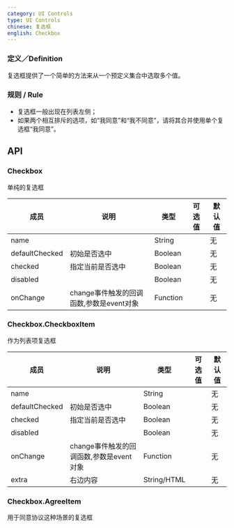 ```yaml
---
category: UI Controls
type: UI Controls
chinese: 复选框
english: Checkbox
---
```



### 定义／Definition
复选框提供了一个简单的方法来从一个预定义集合中选取多个值。

### 规则 / Rule
- 复选框一般出现在列表左侧；
- 如果两个相互排斥的选项，如“我同意”和“我不同意”，请将其合并使用单个复选框“我同意”。


## API

### Checkbox

单纯的复选框

| 成员             | 说明           | 类型       |  可选值        | 默认值       |
|---------------- |----------------|----------|----------|--------------
| name            |      | String |   | 无  |
| defaultChecked  |  初始是否选中  | Boolean |   | 无  |
| checked         |   指定当前是否选中   | Boolean |   | 无  |
| disabled        |         | Boolean | |  无  |
| onChange        | change事件触发的回调函数,参数是event对象 | Function | |   无  |

### Checkbox.CheckboxItem

作为列表项复选框

| 成员             | 说明           | 类型       |  可选值        | 默认值       |
|---------------- |----------------|----------|----------|--------------
| name            |      | String |   | 无  |
| defaultChecked  |  初始是否选中  | Boolean |   | 无  |
| checked         |   指定当前是否选中   | Boolean |   | 无  |
| disabled        |         | Boolean | |  无  |
| onChange        | change事件触发的回调函数,参数是event对象 | Function | |   无  |
| extra           | 右边内容        | String/HTML | |  无  |

### Checkbox.AgreeItem

用于同意协议这种场景的复选框

